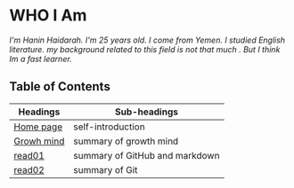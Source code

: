 # WHO I Am 
*I'm Hanin Haidarah. I'm 25 years old. I come from Yemen. I studied English literature. my background  related to this field is not that much . But I think Im a fast learner.*




    
  ## **Table of  Contents**  
Headings | Sub-headings
------------ | -------------
[Home page](https://haninhaidrah.github.io/reading-notes/) | self-introduction
[Growh mind](https://haninhaidrah.github.io/reading-notes/growthmind) |summary of growth mind
[read01](https://haninhaidrah.github.io/reading-notes/read01)| summary of GitHub and markdown
[read02](https://haninhaidrah.github.io/reading-notes/read02)| summary of Git
